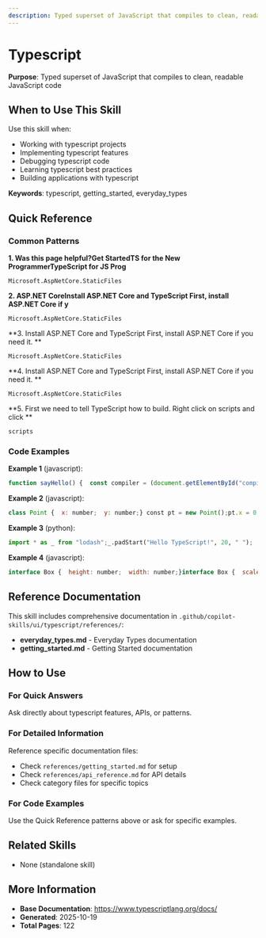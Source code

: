 ```yaml
---
description: Typed superset of JavaScript that compiles to clean, readable JavaScript code
---
```


# Typescript

**Purpose**: Typed superset of JavaScript that compiles to clean, readable JavaScript code

## When to Use This Skill

Use this skill when:
- Working with typescript projects
- Implementing typescript features
- Debugging typescript code
- Learning typescript best practices
- Building applications with typescript

**Keywords**: typescript, getting_started, everyday_types

## Quick Reference

### Common Patterns

**1. Was this page helpful?Get StartedTS for the New ProgrammerTypeScript for JS Prog**

```
Microsoft.AspNetCore.StaticFiles
```

**2. ASP.NET CoreInstall ASP.NET Core and TypeScript First, install ASP.NET Core if y**

```
Microsoft.AspNetCore.StaticFiles
```

**3. Install ASP.NET Core and TypeScript First, install ASP.NET Core if you need it. **

```
Microsoft.AspNetCore.StaticFiles
```

**4. Install ASP.NET Core and TypeScript First, install ASP.NET Core if you need it. **

```
Microsoft.AspNetCore.StaticFiles
```

**5. First we need to tell TypeScript how to build. Right click on scripts and click **

```
scripts
```

### Code Examples

**Example 1** (javascript):
```javascript
function sayHello() {  const compiler = (document.getElementById("compiler") as HTMLInputElement)    .value;  const framework = (document.getElementById("framework") as HTMLInputElement)    .value;  return `Hello from ${compiler} and ${framework}!`;}
```

**Example 2** (javascript):
```javascript
class Point {  x: number;  y: number;} const pt = new Point();pt.x = 0;pt.y = 0;
```

**Example 3** (python):
```python
import * as _ from "lodash";_.padStart("Hello TypeScript!", 20, " ");
```

**Example 4** (javascript):
```javascript
interface Box {  height: number;  width: number;}interface Box {  scale: number;}let box: Box = { height: 5, width: 6, scale: 10 };
```

## Reference Documentation

This skill includes comprehensive documentation in `.github/copilot-skills/ui/typescript/references/`:

- **everyday_types.md** - Everyday Types documentation
- **getting_started.md** - Getting Started documentation

## How to Use

### For Quick Answers
Ask directly about typescript features, APIs, or patterns.

### For Detailed Information
Reference specific documentation files:
- Check `references/getting_started.md` for setup
- Check `references/api_reference.md` for API details
- Check category files for specific topics

### For Code Examples
Use the Quick Reference patterns above or ask for specific examples.

## Related Skills

- None (standalone skill)

## More Information

- **Base Documentation**: https://www.typescriptlang.org/docs/
- **Generated**: 2025-10-19
- **Total Pages**: 122
